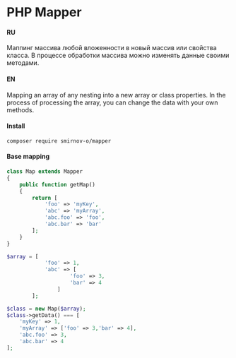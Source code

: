 # PHP Mapper

#### RU
Маппинг массива любой вложенности в новый массив или свойства класса. 
В процессе обработки массива можно изменять данные своими методами.

#### EN
Mapping an array of any nesting into a new array or class properties.
In the process of processing the array, you can change the data with your own methods.

#### Install
```
composer require smirnov-o/mapper
```
#### Base mapping

```php
class Map extends Mapper
{
    public function getMap()
    {
        return [
            'foo' => 'myKey',
            'abc' => 'myArray',
            'abc.foo' => 'foo',
            'abc.bar' => 'bar'
        ];
    }
}

$array = [
            'foo' => 1,
            'abc' => [
                    'foo' => 3,
                    'bar' => 4
                ]       
        ];

$class = new Map($array);
$class->getData() === [
    'myKey' => 1,
    'myArray' => ['foo' => 3,'bar' => 4],
    'abc.foo' => 3,
    'abc.bar' => 4
];
```






